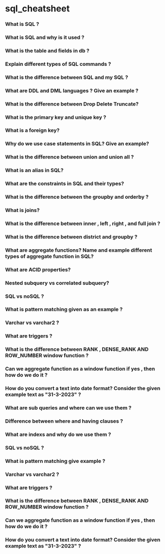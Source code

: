 # sql_cheatsheet

### What is SQL ?
### What is SQL and why is it used ?
### What is the table and fields in db ?
### Explain different types of SQL commands ?
### What is the difference between SQL and my SQL ?
### What are DDL and DML languages ? Give an example ?
### What is the difference between Drop Delete Truncate?
### What is the primary key and unique key ?
### What is a foreign key?
### Why do we use case statements in SQL? Give an example?
### What is the difference between union and union all ?
### What is an alias in SQL?
### What are the constraints in SQL and their types?
### What is the difference between the groupby and orderby ?
### What is joins?
### What is the difference between inner , left , right , and full join ?
### What is the difference between district and groupby ?
### What are aggregate functions? Name and example different types of aggregate function in SQL?
### What are ACID properties?
### Nested subquery vs correlated subquery?
### SQL vs noSQL ?
### What is pattern matching given as an example ?
### Varchar vs varchar2 ?
### What are triggers ?
### What is the difference between RANK , DENSE_RANK AND ROW_NUMBER window function ?
### Can we aggregate function as a window function if yes , then how do we do it ?
### How do you convert a text into date format? Consider the given example text as "31-3-2023" ?
### What are sub queries and where can we use them ?
### Difference between where and having clauses ?
### What are indexs and why do we use them ?
### SQL vs noSQL ?
### What is pattern matching give example ?
### Varchar vs varchar2 ?
### What are triggers ?
### What is the difference between RANK , DENSE_RANK AND ROW_NUMBER window function ?
### Can we aggregate function as a window function if yes , then how do we do it ?
### How do you convert a text into date format? Consider the given example text as "31-3-2023" ?
